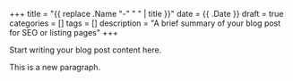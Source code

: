 +++
title = "{{ replace .Name "-" " " | title }}"
date = {{ .Date }}
draft = true
categories = []
tags = []
description = "A brief summary of your blog post for SEO or listing pages"
+++


Start writing your blog post content here.

This is a new paragraph.
